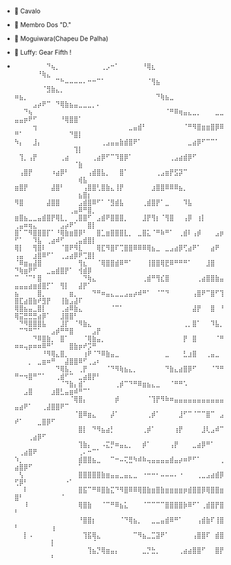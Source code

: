 - 🐴 Cavalo
- 👒 Membro Dos "D."
- 👒 Moguiwara(Chapeu De Palha)

- 👒 Luffy: Gear Fifth !
- ⠀⠀⠀⠀⠀⠀⠀⠙⢦⡀⠀⠀⠀⠀⠀⠀⠀⠀⠀⢀⡠⠒⠁⠀⠀⠀⠀⠀⠘⢿⣆⠀⠀⠀⠀⠀⠀⠀⠀⠀⠀⠀⠀⠀⠀⠀⠀⠀⠀⠀⠀⠘⢷⣄⠀⠀⠀⠀⠀⠀⠀⠀⠀⠀⠀
⠀⠀⠀⠀⠀⠀⠀⠀⠀⠉⠓⠤⠤⠤⠤⠄⠒⠒⠉⠁⠀⠀⠀⠀⠀⠀⠀⠀⠀⠈⢻⣦⠀⠀⠀⠀⠀⠀⠀⠀⠀⠀⠀⠀⠀⠀⠀⠀⠀⠀⠀⠀⠈⣻⣷⣄⡀⠀⠀⠀⠀⠀⠀⠀⠀
⠶⣦⡀⠀⠀⠀⠀⠀⠀⠀⠀⠀⠀⠀⠀⠀⠀⠀⠀⠀⠀⠀⠀⠀⠀⠀⠀⠀⠀⠀⠀⠙⢷⣦⣀⠀⠀⠀⠀⠀⠀⠀⠀⠀⠀⠀⠀⠀⠀⠀⣠⡴⠟⠉⠀⠙⢿⣷⣦⣤⣀⣀⣀⡀⠄
⠀⠀⠙⢦⠀⠀⠀⠀⠀⠀⠀⠀⠀⠀⠀⠀⠀⠀⠀⠀⠀⠀⠀⠀⠀⠀⠀⠀⠀⠀⠀⠀⠀⠈⠛⠿⢶⣤⣄⣀⡀⠀⠀⠀⣀⣀⣤⣤⡶⠟⠋⠀⠀⠀⠀⠀⠘⢿⣿⣿⠁⠀⠀⠀⠀
⠀⠀⠀⠀⢲⠀⠀⠀⠀⠀⠀⠀⠀⠀⠀⠀⠀⠀⠀⠀⠀⠀⠀⠀⠀⣀⣤⣾⠃⠀⠀⠀⠀⠀⠀⠀⠀⠈⠛⠻⣿⣶⣶⣿⡿⠿⠛⠁⠀⠀⠀⠀⠀⠀⠀⠀⠀⠀⠙⣿⡇⠀⠀⠀⠀
⠳⡄⠀⠀⣸⡄⠀⠀⠀⠀⠀⠀⠀⠀⠀⠀⠀⠀⠀⢀⣠⣤⣤⣷⣾⣿⠟⠁⠀⠀⠀⠀⠀⠀⠀⠀⠀⠀⣀⣴⡿⠋⠉⠉⠁⠀⠀⠀⠀⠀⠀⠀⠀⠀⠀⠀⠀⠀⠀⢹⡇⠀⠀⠀⠀
⠀⢹⡀⢠⡟⠀⠀⠀⠀⠀⢀⣴⠀⠀⠀⠀⠀⢀⣴⡿⠋⠉⠹⣿⡿⠁⠀⠀⠀⠀⠀⠀⠀⠀⢀⣠⣴⣾⡿⠋⠀⠀⠀⠀⠀⠀⠀⠀⠀⠀⠀⠀⠀⠀⠀⠀⠀⠀⠀⠈⣷⠀⠀⠀⠀
⠀⢠⣿⡟⠀⠀⠀⠀⠰⣴⡿⠃⠀⠀⠀⠀⢠⣾⣿⣧⡀⠀⠀⣿⠁⠀⠀⠀⠀⠀⠀⢀⣠⣶⡟⣫⡽⠉⠀⠀⠀⠀⠀⠀⠀⠀⠀⠀⠀⠀⠀⠀⠀⠀⠀⠀⠀⠀⠀⠀⢾⣧⠀⠀⠀
⣶⣿⡟⠀⠀⠀⠀⠀⣼⣿⠃⠀⠀⠀⠀⢠⣿⣿⢃⣿⣷⣄⢸⡟⠀⠀⠀⠀⠀⠀⣰⣿⣿⠿⠿⠿⣦⡀⠀⠀⠀⠀⠀⠀⠀⠀⠀⠀⠀⠀⠀⠀⠀⠀⠀⠀⠀⠀⠀⠀⣦⣿⡆⠀⠀
⠻⣿⠀⠀⠀⠀⠀⣼⣿⣿⠀⠀⠀⠀⣠⣾⣿⠿⠋⠁⠈⣻⣾⣧⠀⠀⠀⠀⢀⣾⣿⡟⠁⣀⠀⠀⠀⠹⣧⠀⠀⠀⠀⠀⠀⠀⠀⠀⠀⠀⠀⠀⠀⠀⠀⠀⠀⠀⢀⣤⠿⠛⣿⡀⠀
⣶⣿⣦⣀⣀⣤⣾⣿⡟⢿⣇⡀⠀⢀⣿⣿⠋⠀⣠⣾⠟⣿⣿⣿⡀⠀⠀⠀⣸⡟⢻⡆⠈⢻⣿⠀⠀⢠⡿⠀⢰⡇⠀⠀⠀⠀⢀⣤⠶⢶⣄⠀⠀⠀⠀⠀⣠⡴⠟⠁⠀⠀⣿⡇⠀
⣿⠁⠉⠻⣿⣿⣿⡏⠁⠘⢿⣷⣶⣿⡿⠃⠀⠀⣿⣁⣶⣿⣿⣿⣇⡀⠀⣀⣿⣅⠈⠛⠷⠛⠁⠀⢀⣾⠇⢠⡾⠀⠀⠀⣠⡶⠋⠁⠀⠀⠹⣧⠀⢀⣴⠾⠋⠀⠀⢀⣤⣾⣿⡇⠀
⢿⡇⠀⠀⢻⣿⠇⠀⠀⠀⠈⣿⠟⠻⣇⠀⠀⠀⢿⣏⠻⣿⠏⢉⣿⣿⠿⠿⠿⢿⣦⣀⠀⣀⣠⣴⡿⢋⣴⠟⠁⠀⠀⣴⠟⠀⢠⣤⠀⠀⣰⣿⠿⠋⠁⠀⢀⣠⣴⡿⠟⢉⣿⡇⠀
⠈⠿⣶⣤⣼⣿⠀⠀⠀⠀⠀⠀⠀⠀⢻⣆⠀⠀⠈⢿⣿⣿⣾⠿⠛⠁⠀⠀⠀⢸⣿⣿⢿⣟⠿⠛⠛⠛⠁⠀⠀⠀⣸⣿⠀⠀⠙⢷⣶⠟⠋⠀⠀⣀⣤⣾⣿⡟⠁⠀⢺⣾⡿⠀⠀
⠉⠀⠈⠉⠃⣿⠀⠀⠀⠀⠀⠀⠀⠀⠀⠙⢷⣄⠀⠀⠀⠀⠀⠀⠀⠀⠀⠀⢀⣾⠛⢻⣎⣿⠀⠀⠀⠀⠀⠀⢀⣴⣿⣿⣷⣤⣤⣤⣤⣴⣶⣾⣿⡋⠁⠀⢻⡇⠀⠀⣼⡟⠁⠀⠀
⣦⠀⠀⠀⠀⣿⡀⠀⠀⠀⠀⠀⣶⡀⠀⠀⠀⠙⠛⠶⣤⣄⣀⣀⣠⣤⡴⠾⠛⠁⠀⠈⠉⠙⠀⠀⠀⠀⠀⢠⣿⠟⠉⣿⠋⢹⣿⣏⣴⣿⣷⠞⣻⡟⠀⠀⢸⣷⣠⣼⠏⠀⠀⠀⠀
⢿⣿⣦⣤⣀⣿⡇⠀⠀⠀⢀⣴⠿⣷⣄⠀⠀⠀⠀⠀⠀⠈⠉⠁⠀⠀⠀⠀⠀⠀⠀⠀⠀⠀⠀⠀⠀⠀⠀⣼⡟⠀⠀⣿⠀⠘⢿⣭⣛⣛⣛⣴⡿⠁⠀⠀⣸⣿⣿⠃⠀⠀⠀⠀⠀
⠀⠙⠻⣿⣿⣿⣧⠀⠀⠀⣸⡏⠀⠈⠻⣷⣄⠀⠀⠀⠀⠀⠀⠀⠀⠀⠀⠀⠀⠀⠀⠀⠀⠀⠀⠀⠀⢀⡀⣿⠁⠀⠀⠹⣧⡀⠀⠉⠙⠛⠉⠁⠀⠀⣠⡾⠛⠛⣿⠀⠀⠀⠀⣠⡟
⠀⠀⠀⠀⠙⠿⣿⣷⡀⠀⣿⠁⠀⠀⠀⠈⢿⣷⣤⡀⠀⠀⠀⠀⠀⠀⠀⠀⠀⠀⠀⠀⠀⠀⠀⠀⠀⡟⠀⣿⠀⠀⠀⠀⠈⠛⠶⠶⢤⡶⠶⠶⠿⠛⠁⠀⠀⠀⣿⣷⡶⠞⡩⠛⠀
⠀⠀⠀⠀⠀⠀⠘⠻⢿⣄⣿⡀⠀⠀⠀⢰⠟⠈⠙⠿⣷⣤⣀⠀⠀⠀⠀⠀⠀⠀⠀⠀⠀⣀⠀⠀⠀⣃⣰⣿⠀⠀⢀⣤⣀⠀⠀⠀⠀⡀⠀⣀⣶⠶⠛⠀⠀⣼⣿⣿⠿⠋⢀⣠⠆
⠀⠀⠀⠀⠀⠀⠀⠀⠀⠙⢿⣧⡀⠀⢀⡟⠀⠀⠀⠀⠈⠙⠻⢷⣦⣄⡀⠀⠀⠀⠀⠀⠀⠙⣷⣄⣴⣿⡿⠋⠀⠀⠀⠈⠙⠛⠛⠒⠲⣿⠛⠉⠁⠀⠀⢀⣾⠋⠉⠀⣀⣴⣿⡟⠃
⠀⠀⠀⠀⠀⠀⠀⠀⠀⠀⠈⠙⣷⡄⣾⠁⠀⠀⠀⠀⠀⠀⢀⡾⠉⠙⠛⠿⣶⣦⣄⣀⠀⠀⠈⠛⠛⠡⠀⠀⠀⠀⠀⠀⠀⠀⠀⠀⣠⣿⠀⠀⠀⠀⣰⣿⣃⣤⣶⠾⠛⠉⠁⠀⠀
⠀⠀⠀⠀⠀⠀⠀⠀⠀⠀⠀⠀⠈⢿⣿⡄⠀⠀⠀⠀⠀⠀⡾⠀⠀⠀⠀⠀⠀⠈⢹⡟⠻⠷⠶⣤⣤⣤⣤⣤⣤⣤⣤⣤⣤⣤⣤⣴⠟⠁⠀⠀⢀⣼⣿⣿⠟⠉⠀⠀⠀⠀⠀⠀⠀
⠀⠀⠀⠀⠀⠀⠀⠀⠀⠀⠀⠀⠀⠈⣿⠿⣶⣄⠀⠀⠀⡼⠁⠀⠀⠀⠀⠀⠀⢀⡾⠁⠀⠀⠀⠀⣸⠋⠉⠈⠉⠉⣿⠉⠀⣠⠞⠁⠀⠀⠀⣀⣿⡿⠋⠀⠀⠀⠀⠀⠀⠀⠀⠀⠀
⠀⠀⠀⠀⠀⠀⠀⠀⠀⠀⠀⠀⠀⠀⣿⡇⠀⠙⠻⣦⣴⡃⠀⠀⠀⠀⠀⠀⢀⡾⠁⠀⠀⠀⠀⢰⡟⠀⠀⠀⠀⣸⢇⣠⠾⠉⠀⠀⠀⢀⣴⡿⠋⠀⠀⠀⠀⠀⠀⠀⠀⠀⠀⠀⠀
⠀⠀⠀⠀⠀⠀⠀⠀⠀⠀⠀⠀⠀⠀⢹⣷⡄⠀⠀⠠⣍⡛⠶⣤⣄⡀⠀⠀⡾⠁⠀⠀⠀⠀⢠⡟⠀⠀⠀⣀⣴⡿⠛⠁⠀⠀⠀⢀⣴⣿⠟⠀⠀⠀⠀⠀⠀⠀⠀⠀⢀⠄⠒⠉⠁
⠱⡀⠀⠀⠀⠀⠀⠀⠀⠀⠀⠀⠀⠀⣾⣿⣿⣦⣀⠀⠀⠉⠒⠤⢍⣛⠳⠾⠷⢤⣤⣤⣤⣤⣾⣤⡴⠶⠟⠋⠁⠀⠀⠀⠀⢀⣴⣿⡿⠋⠀⠀⠀⠀⠀⠀⠀⠀⠀⠀⠁⠀⠀⠀⠀
⠀⢣⠀⠀⠀⠀⠀⠀⠀⠀⠀⠀⠀⠀⣿⣿⣿⣿⣿⣷⣶⣤⣤⣀⣤⣄⣀⠀⠐⠒⠒⠂⠤⠤⠤⠄⠐⠀⠀⠀⢀⣀⣠⣴⣾⡿⢋⡿⠃⠀⠀⠀⠀⠀⠀⠀⠀⠐⠁⠀⠀⠀⠀⠀⠀
⠀⠀⠇⠀⠀⠀⠀⠀⠀⠀⠀⠀⠀⠀⣿⣯⠉⠛⠿⣿⣷⣍⠙⠻⣿⠿⠿⢿⣿⣷⣶⣿⣷⣶⣶⣶⣶⡶⣾⣿⣿⡿⢿⣿⣿⣶⣿⠃⠀⠀⠀⠀⠀⠀⠀⠀⠈⠀⠀⠀⠀⠀⠀⠀⠀
⠀⠀⠸⠀⠀⠀⠀⠀⠀⠀⠀⠀⠀⠀⢿⣿⣷⠀⠀⠈⠉⠛⠿⣦⣅⠀⠀⠀⠈⠉⠉⠉⠉⣿⣿⣿⣿⡷⠿⠋⠁⢀⣾⣿⡟⣿⠃⠀⠀⠀⠀⠀⠀⠀⠀⠀⠀⠀⠀⠀⠀⠀⠀⠀⠀
⠀⠀⠀⠀⠀⠀⠀⠀⠀⠀⠀⠀⠀⠀⠘⣿⣿⡆⠀⠀⠀⠀⠀⠈⠙⢿⣦⡀⠀⠀⣀⣀⣤⣾⠿⠛⠁⠀⠀⠀⢠⣾⣷⠏⢸⣿⠃⠀⠀⠀⠀⠀⠀⠀⢰⠀⠀⠀⠀⠀⠀⠀⠀⠀⠀
⠀⠀⡇⠠⠀⠀⠀⠀⠀⠀⠀⠀⠀⠀⠀⢹⣯⢿⣄⠀⠀⠀⠀⠀⠀⠀⠉⠻⣦⣀⣉⣽⠟⠁⠀⠀⠀⠀⠀⢠⣿⣿⠏⠀⣾⣿⠀⠀⠀⠀⠀⠀⠀⠀⡇⠀⠀⠀⠀⠀⠀⠀⠀⠈⠀
⠀⠀⠀⠀⠀⠀⠀⠀⠀⠀⠀⠀⠀⠀⠀⠀⢹⣦⡙⢿⣶⣤⡄⠀⠀⠀⠀⠀⣀⡙⣓⡀⠀⠀⠀⠀⢀⣴⣴⣿⣿⠋⠀⠀⣿⡟⠀⠀⠀⠀⠀⠀⠀⠀⠃⠀⠀⠀⠀⠀⠀⠀⠀⠀⠀
<!---
0-0Eliezer/0-0Eliezer is a ✨ special ✨ repository because its `README.md` (this file) appears on your GitHub profile.
You can click the Preview link to take a look at your changes.
--->
